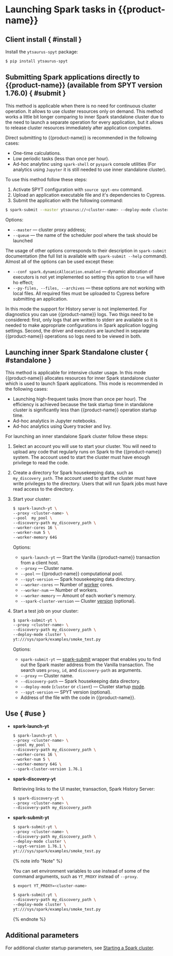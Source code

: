 # Launching Spark tasks in {{product-name}}

## Client install { #install }

Install the `ytsaurus-spyt` package:

```bash
$ pip install ytsaurus-spyt
```

## Submitting Spark applications directly to {{product-name}} (available from SPYT version 1.76.0) { #submit }

This method is applicable when there is no need for continuous cluster operation. It allows to use cluster resources only on demand. This method works a little bit longer comparing to inner Spark standalone cluster due to the need to launch a separate operation for every application, but it allows to release cluster resources immediately after application completes.

Direct submitting to {{product-name}} is recommended in the following cases:

- One-time calculations.
- Low periodic tasks (less than once per hour).
- Ad-hoc analytinc using `spark-shell` or `pyspark` console utilities (For analytics using `Jupyter` it is still needed to use inner standalone cluster).

To use this method follow these steps:

1. Activate SPYT configuration with `source spyt-env` command.
2. Upload an application executable file and it's dependencies to Cypress.
3. Submit the application with the following command:
```bash
$ spark-submit --master ytsaurus://<cluster-name> --deploy-mode cluster --num-executors 5 --queue research yt:/<path to .py file or .jar file>
```

Options:
- `--master` — cluster proxy address;
- `--queue` — the name of the scheduler pool where the task should be launched

The usage of other options corresponds to their description in `spark-submit` documentation (the full list is available with `spark-submit --help` command). Almost all of the options can be used except these:

- `--conf spark.dynamicAllocation.enabled` — dynamic allocation of executors is not yet implemented so setting this option to `true` will have ho effect;
- `--py-files, --files, --archives` — these options are not working with local files. All required files must be uploaded to Cypress before submitting an application.

In this mode the support for History server is not implemented. For diagnostics you can use {{product-name}} logs. Two thigs need to be considered: first, only logs that are written to stderr are available so it is needed to make appropriate configurations in Spark application logging settings. Second, the driver and executors are launched in separate {{product-name}} operations so logs need to be viewed in both.

## Launching inner Spark Standalone cluster { #standalone }

This method is applicable for intensive cluster usage. In this mode {{product-name}} allocates resources for inner Spark standalone cluster which is used to launch Spark applications. This mode is recommended in the following cases:

- Launching high-frequent tasks (more than once per hour). The efficiency is achieved because the task startup time in standalone cluster is significantly less than {{product-name}} operation startup time.
- Ad-hoc analytics in Jupyter notebooks.
- Ad-hoc analytics using Query tracker and livy.

For launching an inner standalone Spark cluster follow these steps:

1. Select an account you will use to start your cluster. You will need to upload any code that regularly runs on Spark to the {{product-name}} system. The account used to start the cluster must have enough privilege to read the code.
2. Create a directory for Spark housekeeping data, such as `my_discovery_path`. The account used to start the cluster must have write privileges to the directory. Users that will run Spark jobs must have read access to the directory.
3. Start your cluster:
   ```bash
   $ spark-launch-yt \
   --proxy <cluster-name> \
   --pool  my_pool \
   --discovery-path my_discovery_path \
   --worker-cores 16 \
   --worker-num 5 \
   --worker-memory 64G
   ```

   Options:
   - `spark-launch-yt` — Start the Vanilla {{product-name}} transaction from a client host.
   - `--proxy` — Cluster name.
   - `--pool` — {{product-name}} computational pool.
   - `--spyt-version` — Spark housekeeping data directory.
   - `--worker-cores` — Number of [worker](../../../../user-guide/data-processing/spyt/cluster/cluster-desc.md#spark-standalone-в-yt--spark-standalone) cores.
   - `--worker-num` — Number of workers.
   - `--worker-memory` — Amount of each worker's memory.
   - `--spark-cluster-version` — Cluster [version](../../../../user-guide/data-processing/spyt/version.md) (optional).


4. Start a test job on your cluster:
   ```bash
   $ spark-submit-yt \
   --proxy <cluster-name> \
   --discovery-path my_discovery_path \
   --deploy-mode cluster \
   yt:///sys/spark/examples/smoke_test.py
   ```

   Options:
   - `spark-submit-yt` — [spark-submit](https://spark.apache.org/docs/latest/submitting-applications.html) wrapper that enables you to find out the Spark master address from the Vanilla transaction. The search uses `proxy`, `id`, and `discovery-path` as arguments.
   - `--proxy` — Cluster name.
   - `--discovery-path` — Spark housekeeping data directory.
   - `--deploy-mode` (`cluster` or `client`) — Cluster startup [mode](../../../../user-guide/data-processing/spyt/cluster/cluster-desc.md#cluster-mode--cluster-mode).
   - `--spyt-version` — SPYT version (optional).
   - Address of the file with the code in {{product-name}}.

## Use { #use }

- **spark-launch-yt**

   ```bash
   $ spark-launch-yt \
   --proxy <cluster-name> \
   --pool my_pool \
   --discovery-path my_discovery_path \
   --worker-cores 16 \
   --worker-num 5 \
   --worker-memory 64G \
   --spark-cluster-version 1.76.1
   ```

- **spark-discovery-yt**

   Retrieving links to the UI master, transaction, Spark History Server:

   ```bash
   $ spark-discovery-yt \
   --proxy <cluster-name> \
   --discovery-path my_discovery_path
   ```

- **spark-submit-yt**

   ```bash
   $ spark-submit-yt \
   --proxy <cluster-name> \
   --discovery-path my_discovery_path \
   --deploy-mode cluster \
   --spyt-version 1.76.1 \
   yt:///sys/spark/examples/smoke_test.py
   ```

   {% note info "Note" %}

   You can set environment variables to use instead of some of the command arguments, such as `YT_PROXY` instead of `--proxy`.

   ```bash
   $ export YT_PROXY=<cluster-name>

   $ spark-submit-yt \
   --discovery-path my_discovery_path \
   --deploy-mode cluster \
   yt:///sys/spark/examples/smoke_test.py
   ```

   {% endnote %}


## Additional parameters

For additional cluster startup parameters, see [Starting a Spark cluster](../../../../user-guide/data-processing/spyt/cluster/cluster-start.md).



